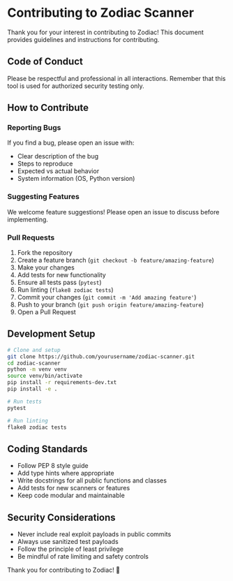 # Contributing to Zodiac Scanner

Thank you for your interest in contributing to Zodiac! This document provides guidelines and instructions for contributing.

## Code of Conduct

Please be respectful and professional in all interactions. Remember that this tool is used for authorized security testing only.

## How to Contribute

### Reporting Bugs

If you find a bug, please open an issue with:
- Clear description of the bug
- Steps to reproduce
- Expected vs actual behavior
- System information (OS, Python version)

### Suggesting Features

We welcome feature suggestions! Please open an issue to discuss before implementing.

### Pull Requests

1. Fork the repository
2. Create a feature branch (`git checkout -b feature/amazing-feature`)
3. Make your changes
4. Add tests for new functionality
5. Ensure all tests pass (`pytest`)
6. Run linting (`flake8 zodiac tests`)
7. Commit your changes (`git commit -m 'Add amazing feature'`)
8. Push to your branch (`git push origin feature/amazing-feature`)
9. Open a Pull Request

## Development Setup

```bash
# Clone and setup
git clone https://github.com/yourusername/zodiac-scanner.git
cd zodiac-scanner
python -m venv venv
source venv/bin/activate
pip install -r requirements-dev.txt
pip install -e .

# Run tests
pytest

# Run linting
flake8 zodiac tests
```

## Coding Standards

- Follow PEP 8 style guide
- Add type hints where appropriate
- Write docstrings for all public functions and classes
- Add tests for new scanners or features
- Keep code modular and maintainable

## Security Considerations

- Never include real exploit payloads in public commits
- Always use sanitized test payloads
- Follow the principle of least privilege
- Be mindful of rate limiting and safety controls

Thank you for contributing to Zodiac! 🎉

